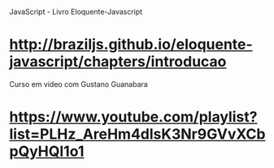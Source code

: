 JavaScript - Livro Eloquente-Javascript

# http://braziljs.github.io/eloquente-javascript/chapters/introducao


Curso em video com Gustano Guanabara

# https://www.youtube.com/playlist?list=PLHz_AreHm4dlsK3Nr9GVvXCbpQyHQl1o1